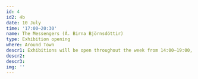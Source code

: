 ```yaml
---
id: 4
id2: 4b
date: 10 July
time: '17:00–20:30'
name: The Messengers (Á. Birna Björnsdóttir)
type: Exhibition opening
where: Around Town
descr1: Exhibitions will be open throughout the week from 14:00–19:00, Monday to Saturday.
descr2: 
descr3: 
img: ''
---
```


